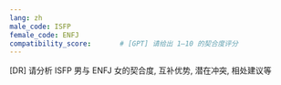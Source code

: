 ```yaml
---
lang: zh
male_code: ISFP
female_code: ENFJ
compatibility_score:       # [GPT] 请给出 1–10 的契合度评分
---
```


[DR] 请分析 ISFP 男与 ENFJ 女的契合度, 互补优势, 潜在冲突, 相处建议等

